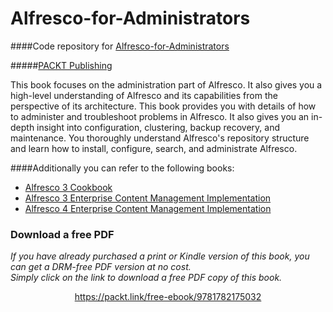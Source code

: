 # Alfresco-for-Administrators
####Code repository for [Alfresco-for-Administrators](https://www.packtpub.com/web-development/alfresco-administrators?utm_source=github&utm_medium=repository&utm_campaign=9781782175032)

#####[PACKT Publishing](https://www.packtpub.com)

This book focuses on the administration part of Alfresco. It also gives you a high-level understanding of Alfresco and its capabilities from the perspective of its architecture. This book provides you with details of how to administer and troubleshoot problems in Alfresco. It also gives you an in-depth insight into configuration, clustering, backup recovery, and maintenance. You thoroughly understand Alfresco's repository structure and learn how to install, configure, search, and administrate Alfresco.


####Additionally you can refer to the following books:
* [Alfresco 3 Cookbook](https://www.packtpub.com/web-development/alfresco-3-cookbook?utm_source=github&utm_medium=repository&utm_campaign=9781849511087)
* [Alfresco 3 Enterprise Content Management Implementation](https://www.packtpub.com/web-development/alfresco-3-enterprise-content-management-implementation?utm_source=github&utm_medium=repository&utm_campaign=9781847197368)
* [Alfresco 4 Enterprise Content Management Implementation](https://www.packtpub.com/web-development/alfresco-4-enterprise-content-management-implementation?utm_source=github&utm_medium=repository&utm_campaign=9781782160021)
### Download a free PDF

 <i>If you have already purchased a print or Kindle version of this book, you can get a DRM-free PDF version at no cost.<br>Simply click on the link to download a free PDF copy of this book.</i>
<p align="center"> <a href="https://packt.link/free-ebook/9781782175032">https://packt.link/free-ebook/9781782175032 </a> </p>